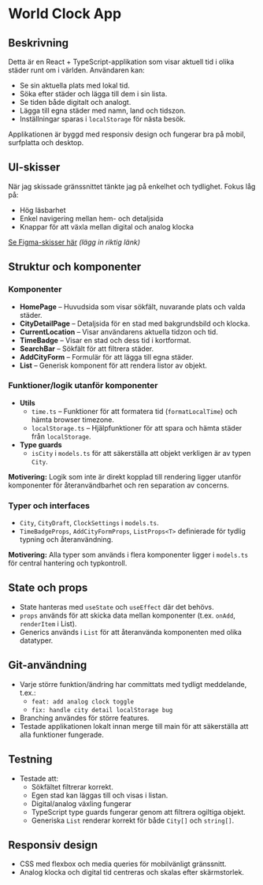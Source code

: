 # World Clock App

## Beskrivning
Detta är en React + TypeScript-applikation som visar aktuell tid i olika städer runt om i världen. Användaren kan:
- Se sin aktuella plats med lokal tid.
- Söka efter städer och lägga till dem i sin lista.
- Se tiden både digitalt och analogt.
- Lägga till egna städer med namn, land och tidszon.
- Inställningar sparas i `localStorage` för nästa besök.

Applikationen är byggd med responsiv design och fungerar bra på mobil, surfplatta och desktop.

## UI-skisser
När jag skissade gränssnittet tänkte jag på enkelhet och tydlighet. Fokus låg på:
- Hög läsbarhet
- Enkel navigering mellan hem- och detaljsida
- Knappar för att växla mellan digital och analog klocka

[Se Figma-skisser här](https://www.figma.com/) *(lägg in riktig länk)*

## Struktur och komponenter

### Komponenter
- **HomePage** – Huvudsida som visar sökfält, nuvarande plats och valda städer.
- **CityDetailPage** – Detaljsida för en stad med bakgrundsbild och klocka.
- **CurrentLocation** – Visar användarens aktuella tidzon och tid.
- **TimeBadge** – Visar en stad och dess tid i kortformat.
- **SearchBar** – Sökfält för att filtrera städer.
- **AddCityForm** – Formulär för att lägga till egna städer.
- **List** – Generisk komponent för att rendera listor av objekt.

### Funktioner/logik utanför komponenter
- **Utils**
  - `time.ts` – Funktioner för att formatera tid (`formatLocalTime`) och hämta browser timezone.
  - `localStorage.ts` – Hjälpfunktioner för att spara och hämta städer från `localStorage`.
- **Type guards**
  - `isCity` i `models.ts` för att säkerställa att objekt verkligen är av typen `City`.
  
**Motivering:** Logik som inte är direkt kopplad till rendering ligger utanför komponenter för återanvändbarhet och ren separation av concerns.

### Typer och interfaces
- `City`, `CityDraft`, `ClockSettings` i `models.ts`.
- `TimeBadgeProps`, `AddCityFormProps`, `ListProps<T>` definierade för tydlig typning och återanvändning.

**Motivering:** Alla typer som används i flera komponenter ligger i `models.ts` för central hantering och typkontroll.

## State och props
- State hanteras med `useState` och `useEffect` där det behövs.
- `props` används för att skicka data mellan komponenter (t.ex. `onAdd`, `renderItem` i List).
- Generics används i `List` för att återanvända komponenten med olika datatyper.

## Git-användning
- Varje större funktion/ändring har committats med tydligt meddelande, t.ex.:
  - `feat: add analog clock toggle`
  - `fix: handle city detail localStorage bug`
- Branching användes för större features.
- Testade applikationen lokalt innan merge till main för att säkerställa att alla funktioner fungerade.

## Testning
- Testade att:
  - Sökfältet filtrerar korrekt.
  - Egen stad kan läggas till och visas i listan.
  - Digital/analog växling fungerar 
  - TypeScript type guards fungerar genom att filtrera ogiltiga objekt.
  - Generiska `List` renderar korrekt för både `City[]` och `string[]`.

## Responsiv design
- CSS med flexbox och media queries för mobilvänligt gränssnitt.
- Analog klocka och digital tid centreras och skalas efter skärmstorlek.

